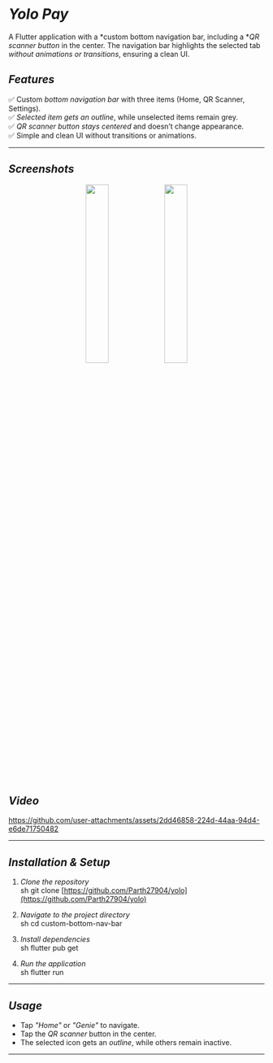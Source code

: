 # *Yolo Pay*  

A Flutter application with a *custom bottom navigation bar, including a **QR scanner button* in the center. The navigation bar highlights the selected tab *without animations or transitions*, ensuring a clean UI.

## *Features*
✅ Custom *bottom navigation bar* with three items (Home, QR Scanner, Settings).  
✅ *Selected item gets an outline*, while unselected items remain grey.  
✅ *QR scanner button stays centered* and doesn’t change appearance.  
✅ Simple and clean UI without transitions or animations.  

---

## *Screenshots*
<p align="center">
  <img src="https://github.com/user-attachments/assets/facdcff4-eadd-4d75-b8f1-7dcce9439fed" width="30%">
  <img src="https://github.com/user-attachments/assets/4683e449-b5f6-481f-bee3-ec1109c2ea42" width="30%">
</p>


## *Video*
https://github.com/user-attachments/assets/2dd46858-224d-44aa-94d4-e6de71750482


---

## *Installation & Setup*
1. *Clone the repository*  
   sh
   git clone [https://github.com/Parth27904/yolo](https://github.com/Parth27904/yolo)
   
2. *Navigate to the project directory*  
   sh
   cd custom-bottom-nav-bar
   
3. *Install dependencies*  
   sh
   flutter pub get
   
4. *Run the application*  
   sh
   flutter run
   

---

## *Usage*
- Tap *"Home"* or *"Genie"* to navigate.
- Tap the *QR scanner* button in the center.
- The selected icon gets an *outline*, while others remain inactive.

---
